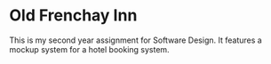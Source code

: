 ﻿Old Frenchay Inn
================

This is my second year assignment for Software Design. It features a mockup system for a hotel booking system.
